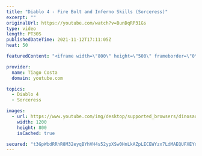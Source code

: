 ```yaml
---
title: "Diablo 4 - Fire Bolt and Inferno Skills (Sorceress)"
excerpt: ""
originalUrl: https://youtube.com/watch?v=BunDqRP31Gs
type: video
length: PT30S
publishedDateTime: 2021-11-12T17:11:05Z
heat: 50

featuredContent: "<iframe width=\"800\" height=\"500\" frameborder=\"0\" src=\"https://www.youtube.com/embed/BunDqRP31Gs\" allow=\"accelerometer; autoplay; encrypted-media; gyroscope; picture-in-picture\" allowfullscreen></iframe>"

provider:
  name: Tiago Costa
  domain: youtube.com

topics:
  - Diablo 4
  - Sorceress

images:
  - url: https://www.youtube.com/img/desktop/supported_browsers/dinosaur.png
    width: 1200
    height: 800
    isCached: true

secured: "t3GpWbdRRhR8M32eyqBYhVH4s52ypXSw0HnLkAZpLECEWYzx7LdMAEQUFXEYo49S6gtXQrSACsOKzaV7hvI3LO5GU5SSlrqxXdh1mywxX7NqhIV0UZuf2DhnljI4fkC2xPa80dq0W6q+QnlOKTx0bcCSgjGpjEhLSecBPL0mDd7xgYeQ039RxnWlFnHr37VV5fJdw2/Qitjz8O1OwaXcpLzjisreLBwC++H6M/MDojmXZUWo1yvnoxc0ZFC+MnSS1VXkBQNb4Q2Ry58fYCbM//aGcaJJqfF/r0xfYr3wpEBSa/5PXl6ljwYPIHD+mdJBFIL191r+aRvNQgcAk48vsKM3RNB8A+iEGeCY6yX1DKralnb3pw6beeoO3hjPmXrgAcL0F67rZnSfgfaY3OOx1KF8czLabvi1wCvfoUKP2us=;jKwTFodBl9oL4dQRTKpmJQ=="
---
```


